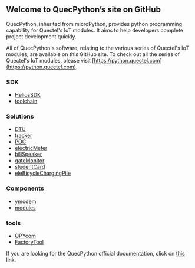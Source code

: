 ## Welcome to QuecPython’s site on GitHub

QuecPython, inherited from microPython, provides python programming capability for Quectel's IoT modules. It aims to help developers complete project development quickly.

All of QuecPython's software, relating to the various series of Quectel's IoT modules, are available on this GitHub site. To check out all the series of Quectel's IoT modules, please visit [https://python.quectel.com](https://python.quectel.com).

### SDK

- [HeliosSDK](https://github.com/QuecPython/HeliosSDK)
- [toolchain](https://github.com/QuecPython/toolchain/releases)

### Solutions

- [DTU](https://github.com/QuecPython/solution-DTU)
- [tracker](https://github.com/QuecPython/solution-tracker)
- [POC](https://github.com/QuecPython/solution-POC)
- [electricMeter](https://github.com/QuecPython/solution-electricMeter)
- [billSpeaker](https://github.com/QuecPython/solution-billSpeaker)
- [gateMonitor](https://github.com/QuecPython/solution-gateMonitor)
- [studentCard](https://github.com/QuecPython/solution-studentCard)
- [eleBicycleChargingPile](https://github.com/QuecPython/solution-eleBicycleChargingPile)

### Components

- [ymodem](https://github.com/QuecPython/QuecPython_Ymodem)
- [modules](https://github.com/QuecPython/modules)

### tools

- [QPYcom](https://github.com/QuecPython/QPYcom)
- [FactoryTool](https://github.com/QuecPython/FactoryTool)

If you are looking for the QuecPython official documentation, click on [this](https://python.quectel.com/docsite/en-us/docs/Quecpython_intro/QPY_history.html) link.